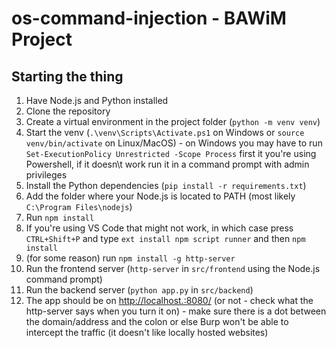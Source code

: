 # os-command-injection - BAWiM Project
## Starting the thing
1. Have Node.js and Python installed
2. Clone the repository
3. Create a virtual environment in the project folder (`python -m venv venv`)
4. Start the venv (`.\venv\Scripts\Activate.ps1` on Windows or `source venv/bin/activate` on Linux/MacOS) - on Windows you may have to run `Set-ExecutionPolicy Unrestricted -Scope Process` first it you're using Powershell, if it doesn\t work run it in a command prompt with admin privileges
5. Install the Python dependencies (`pip install -r requirements.txt`)
6. Add the folder where your Node.js is located to PATH (most likely `C:\Program Files\nodejs`)
7. Run `npm install`
8. If you're using VS Code that might not work, in which case press `CTRL+Shift+P` and type `ext install npm script runner` and then `npm install`
9. (for some reason) run `npm install -g http-server`
10. Run the frontend server (`http-server` in `src/frontend` using the Node.js command prompt)
11. Run the backend server (`python app.py` in `src/backend`)
12. The app should be on [http://localhost.:8080/](http://localhost.:8080/) (or not - check what the http-server says when you turn it on) - make sure there is a dot between the domain/address and the colon or else Burp won't be able to intercept the traffic (it doesn't like locally hosted websites)
